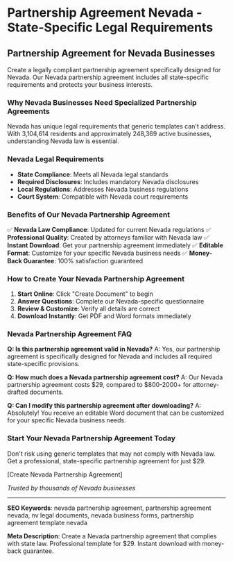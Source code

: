 # Partnership Agreement Nevada - State-Specific Legal Requirements

## Partnership Agreement for Nevada Businesses

Create a legally compliant partnership agreement specifically designed for Nevada. Our Nevada partnership agreement includes all state-specific requirements and protects your business interests.

### Why Nevada Businesses Need Specialized Partnership Agreements

Nevada has unique legal requirements that generic templates can't address. With 3,104,614 residents and approximately 248,369 active businesses, understanding Nevada law is essential.

### Nevada Legal Requirements

- **State Compliance**: Meets all Nevada legal standards
- **Required Disclosures**: Includes mandatory Nevada disclosures
- **Local Regulations**: Addresses Nevada business regulations
- **Court System**: Compatible with Nevada court requirements

### Benefits of Our Nevada Partnership Agreement

✅ **Nevada Law Compliance**: Updated for current Nevada regulations
✅ **Professional Quality**: Created by attorneys familiar with Nevada law
✅ **Instant Download**: Get your partnership agreement immediately
✅ **Editable Format**: Customize for your specific Nevada business needs
✅ **Money-Back Guarantee**: 100% satisfaction guaranteed

### How to Create Your Nevada Partnership Agreement

1. **Start Online**: Click "Create Document" to begin
2. **Answer Questions**: Complete our Nevada-specific questionnaire
3. **Review & Customize**: Verify all details are correct
4. **Download Instantly**: Get PDF and Word formats immediately

### Nevada Partnership Agreement FAQ

**Q: Is this partnership agreement valid in Nevada?**
A: Yes, our partnership agreement is specifically designed for Nevada and includes all required state-specific provisions.

**Q: How much does a Nevada partnership agreement cost?**
A: Our Nevada partnership agreement costs $29, compared to $800-2000+ for attorney-drafted documents.

**Q: Can I modify this partnership agreement after downloading?**
A: Absolutely! You receive an editable Word document that can be customized for your specific Nevada business needs.

### Start Your Nevada Partnership Agreement Today

Don't risk using generic templates that may not comply with Nevada law. Get a professional, state-specific partnership agreement for just $29.

[Create Nevada Partnership Agreement]

_Trusted by thousands of Nevada businesses_

---

**SEO Keywords**: nevada partnership agreement, partnership agreement nevada, nv legal documents, nevada business forms, partnership agreement template nevada

**Meta Description**: Create a Nevada partnership agreement that complies with state law. Professional template for $29. Instant download with money-back guarantee.
